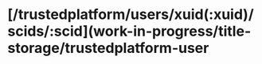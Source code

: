 # \[/trustedplatform/users/xuid\(:xuid\)/scids/:scid\]\(work-in-progress/title-storage/trustedplatform-user

